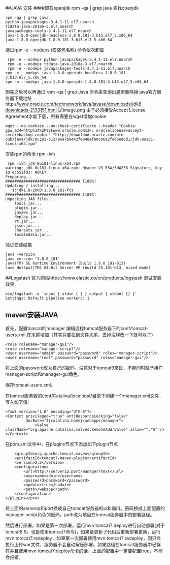 ##JAVA 安装
####卸载openjdk
rpm -qa | grep java 查找openjdk
```
rpm -qa | grep java
python-javapackages-3.4.1-11.el7.noarch
tzdata-java-2018e-3.el7.noarch
javapackages-tools-3.4.1-11.el7.noarch
java-1.8.0-openjdk-headless-1.8.0.181-3.b13.el7_5.x86_64
java-1.8.0-openjdk-1.8.0.181-3.b13.el7_5.x86_64
```
通过rpm -e --nodeps (安装包名称) 命令依次卸载
```
 rpm -e --nodeps python-javapackages-3.4.1-11.el7.noarch
 rpm -e --nodeps tzdata-java-2018e-3.el7.noarch
 rpm -e --nodeps javapackages-tools-3.4.1-11.el7.noarch
rpm -e --nodeps java-1.8.0-openjdk-headless-1.8.0.181-3.b13.el7_5.x86_64
rpm -e --nodeps java-1.8.0-openjdk-1.8.0.181-3.b13.el7_5.x86_64
```
删完之后可以再通过    rpm -qa | grep Java  命令来查询出是否删除掉
java官方服务器下载地址http://www.oracle.com/technetwork/java/javase/downloads/jdk8-downloads-2133151.html
![image.png](https://upload-images.jianshu.io/upload_images/143845-7d32a34d61b0698a.png?imageMogr2/auto-orient/strip%7CimageView2/2/w/1240)
由于必须接受Accept License Agreement才能下载，所有需要在wget增加cookie
```
wget --no-cookies --no-check-certificate --header "Cookie: gpw_e24=http%3A%2F%2Fwww.oracle.com%2F; oraclelicense=accept-securebackup-cookie" "http://download.oracle.com/otn-pub/java/jdk/8u181-b13/96a7b8442fe848ef90c96a2fad6ed6d1/jdk-8u181-linux-x64.rpm"
```
安装rpm的命令 rpm -ivh
```
 rpm -ivh jdk-8u181-linux-x64.rpm
warning: jdk-8u181-linux-x64.rpm: Header V3 RSA/SHA256 Signature, key ID ec551f03: NOKEY
Preparing...                          ################################# [100%]
Updating / installing...
   1:jdk1.8-2000:1.8.0_181-fcs        ################################# [100%]
Unpacking JAR files...
	tools.jar...
	plugin.jar...
	javaws.jar...
	deploy.jar...
	rt.jar...
	jsse.jar...
	charsets.jar...
	localedata.jar...
```
验证安装结果
```
java -version
java version "1.8.0_181"
Java(TM) SE Runtime Environment (build 1.8.0_181-b13)
Java HotSpot(TM) 64-Bit Server VM (build 25.181-b13, mixed mode)
```

##Logstash
官方网站https://www.elastic.co/cn/products/logstash
测试安装效果
```
bin/logstash -e 'input { stdin { } } output { stdout {} }'
Settings: Default pipeline workers: 1
```

## maven安装JAVA
首先，配置tomcat的manager
编辑远程tomcat服务器下的conf/tomcat-users.xml,在末尾增加（其实只要拉到文件末尾，去掉注释改一下就可以了）
```
<role rolename="manager-gui"/>
<role rolename="manager-script"/>
<user username="admin" password="password" roles="manager-script"/>
<user username="root" password="password" roles="manager-gui"/>
```
将上面的password改为自己的密码，注意对于tomcat9来说，不能同时赋予用户manager-script和manager-gui角色。

保存tomcat-users.xml。

在tomcat服务器的conf/Catalina/localhost/目录下创建一个manager.xml文件，写入如下值:
```
<?xml version="1.0" encoding="UTF-8"?>
<Context privileged="true" antiResourceLocking="false"
         docBase="${catalina.home}/webapps/manager">
             <Valve className="org.apache.catalina.valves.RemoteAddrValve" allow="^.*$" />
</Context>
```
在pom.xml文件中，在plugins节点下添加如下plugin节点

```
    <groupId>org.apache.tomcat.maven</groupId>
    <artifactId>tomcat7-maven-plugin</artifactId>
    <version>2.2</version>
    <configuration>
        <url>http://serverip:port/manager/text</url>
        <username>admin</username>
        <password>password</password>
        <update>true</update>
        <path>/webapp</path>
    </configuration>
</plugin></pre>
```
将上面的serverip和port换成自己tomcat服务器的ip和端口。密码换成上面配置的manager-script角色的密码。path改为项目在tomcat服务器中的部署路径。

然后进行部署，如果是第一次部署，运行mvn tomcat7:deploy进行自动部署(对于tomcat8,9，也是使用tomcat7命令)，如果是更新了代码后重新部署更新，运行mvn tomcat7:redeploy，如果第一次部署使用mvn tomcat7:redeploy，则只会执行上传war文件，服务器不会自动解压部署。如果路径在tomcat服务器中已存在并且使用mvn tomcat7:deploy命令的话，上面的配置中一定要配置<update>true</update>，不然会报错。
